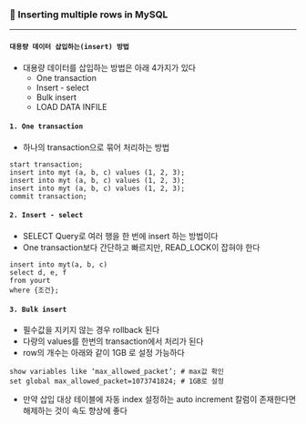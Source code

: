 ### 🎊 Inserting multiple rows in MySQL

---

#### ` 대용량 데이터 삽입하는(insert) 방법 `

- 대용량 데이터를 삽입하는 방법은 아래 4가지가 있다
  - One transaction
  - Insert - select
  - Bulk insert
  - LOAD DATA INFILE

#### `1. One transaction`

- 하나의 transaction으로 묶어 처리하는 방법

``` mariadb
start transaction;
insert into myt (a, b, c) values (1, 2, 3);
insert into myt (a, b, c) values (1, 2, 3);
insert into myt (a, b, c) values (1, 2, 3);
commit transaction;
```

#### `2. Insert - select`

- SELECT Query로 여러 행을  한 번에 insert 하는 방법이다
- One transaction보다 간단하고 빠르지만, READ_LOCK이 잡혀야 한다

```mariadb
insert into myt(a, b, c)
select d, e, f
from yourt
where {조건};
```

#### `3. Bulk insert`

- 필수값을 지키지 않는 경우 rollback 된다
- 다량의 values를 한번의 transaction에서 처리가 된다
- row의 개수는 아래와 같이 1GB 로 설정 가능하다

``` mariadb
show variables like ‘max_allowed_packet’; # max값 확인
set global max_allowed_packet=1073741824; # 1GB로 설정
```

- 만약 삽입 대상 테이블에 자동 index 설정하는 auto increment 칼럼이 존재한다면 해제하는 것이 속도 향상에 좋다
